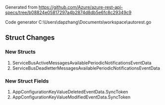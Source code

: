 Generated from https://github.com/Azure/azure-rest-api-specs/tree/b08824e05817297a4b2874d8db5e6fc8c29349c9

Code generator C:\Users\dapzhang\Documents\workspace\autorest.go

## Struct Changes

### New Structs

1. ServiceBusActiveMessagesAvailablePeriodicNotificationsEventData
1. ServiceBusDeadletterMessagesAvailablePeriodicNotificationsEventData

### New Struct Fields

1. AppConfigurationKeyValueDeletedEventData.SyncToken
1. AppConfigurationKeyValueModifiedEventData.SyncToken
